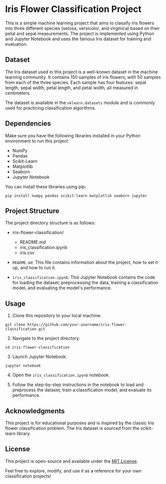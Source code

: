 
# Iris Flower Classification Project

This is a simple machine learning project that aims to classify iris flowers into three different species (setosa, versicolor, and virginica) based on their petal and sepal measurements. The project is implemented using Python and Jupyter Notebook and uses the famous Iris dataset for training and evaluation.

## Dataset

The Iris dataset used in this project is a well-known dataset in the machine learning community. It contains 150 samples of iris flowers, with 50 samples from each of the three species. Each sample has four features: sepal length, sepal width, petal length, and petal width, all measured in centimeters.

The dataset is available in the `sklearn.datasets` module and is commonly used for practicing classification algorithms.

## Dependencies

Make sure you have the following libraries installed in your Python environment to run this project:

- NumPy
- Pandas
- Scikit-Learn
- Matplotlib
- Seaborn
- Jupyter Notebook

You can install these libraries using pip:

```
pip install numpy pandas scikit-learn matplotlib seaborn jupyter
```

## Project Structure

The project directory structure is as follows:


- iris-flower-classification/
  - README.md
  - iris_classification.ipynb
  - iris.csv


- `README.md`: This file contains information about the project, how to set it up, and how to run it.
- `iris_classification.ipynb`: This Jupyter Notebook contains the code for loading the dataset, preprocessing the data, training a classification model, and evaluating the model's performance.


## Usage

1. Clone this repository to your local machine:

```
git clone https://github.com/your-username/iris-flower-classification.git
```

2. Navigate to the project directory:

```
cd iris-flower-classification
```

3. Launch Jupyter Notebook:

```
jupyter notebook
```

4. Open the `iris_classification.ipynb` notebook.

5. Follow the step-by-step instructions in the notebook to load and preprocess the dataset, train a classification model, and evaluate its performance.

## Acknowledgments

This project is for educational purposes and is inspired by the classic Iris flower classification problem. The Iris dataset is sourced from the scikit-learn library.

## License

This project is open-source and available under the [MIT License](LICENSE).

Feel free to explore, modify, and use it as a reference for your own classification projects!